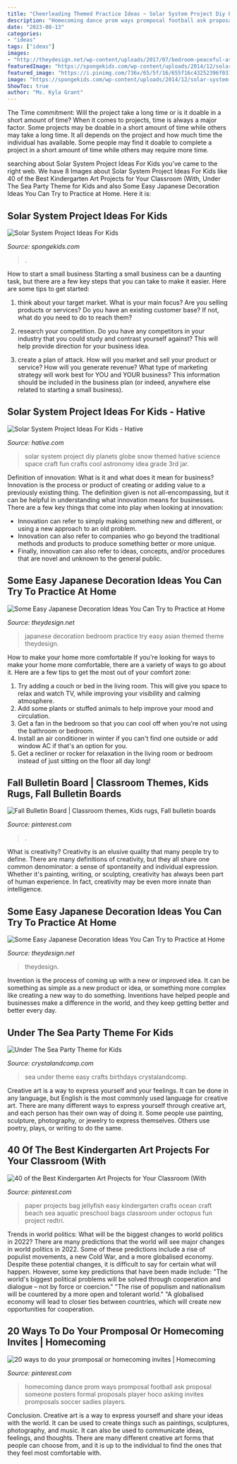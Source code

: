 ```yaml
---
title: "Cheerleading Themed Practice Ideas ~ Solar System Project Diy Planets Globe Snow Themed Hative Science Space Craft Fun Crafts Cool Astronomy Idea Grade 3rd Jar"
description: "Homecoming dance prom ways promposal football ask proposal someone posters formal proposals player hoco asking invites promposals soccer sadies players"
date: "2023-08-13"
categories:
- "ideas"
tags: ["ideas"]
images:
- "http://theydesign.net/wp-content/uploads/2017/07/bedroom-peaceful-asian-themed-bedroom-ideas-lavish-special-theme-pertaining-to-japanese-decoration-ideas-some-easy-japanese-decoration-ideas-you-can-try-to-practice-at-home.jpg"
featuredImage: "https://spongekids.com/wp-content/uploads/2014/12/solar-system-project-ideas/2-solar-system-project-ideas.jpg"
featured_image: "https://i.pinimg.com/736x/65/5f/16/655f16c43252396f03197412b2cbae6e--dance-proposal-homecoming-proposal.jpg"
image: "https://spongekids.com/wp-content/uploads/2014/12/solar-system-project-ideas/2-solar-system-project-ideas.jpg"
ShowToc: true
author: "Ms. Kyla Grant"
---
```



The Time commitment: Will the project take a long time or is it doable in a short amount of time?
When it comes to projects, time is always a major factor. Some projects may be doable in a short amount of time while others may take a long time. It all depends on the project and how much time the individual has available. Some people may find it doable to complete a project in a short amount of time while others may require more time.

	

		
searching about Solar System Project Ideas For Kids you've came to the right web. We have 8 Images about Solar System Project Ideas For Kids like 40 of the Best Kindergarten Art Projects for Your Classroom (With, Under The Sea Party Theme for Kids and also Some Easy Japanese Decoration Ideas You Can Try to Practice at Home. Here it is:
		
    
## Solar System Project Ideas For Kids

<img loading=lazy src="https://spongekids.com/wp-content/uploads/2014/12/solar-system-project-ideas/2-solar-system-project-ideas.jpg" onerror="this.onerror=null;this.src='https://tse2.mm.bing.net/th?id=OIP.KeoP_xe5wNqPSbwibRl2bAHaJ4&amp;pid=15.1';" alt="Solar System Project Ideas For Kids">

_Source: spongekids.com_

>. 

	

How to start a small business
Starting a small business can be a daunting task, but there are a few key steps that you can take to make it easier. Here are some tips to get started:
1. think about your target market. What is your main focus? Are you selling products or services? Do you have an existing customer base? If not, what do you need to do to reach them?

2. research your competition. Do you have any competitors in your industry that you could study and contrast yourself against? This will help provide direction for your business idea.

3. create a plan of attack. How will you market and sell your product or service? How will you generate revenue? What type of marketing strategy will work best for YOU and YOUR business? This information should be included in the business plan (or indeed, anywhere else related to starting a small business).

    
## Solar System Project Ideas For Kids - Hative

<img loading=lazy src="http://hative.com/wp-content/uploads/2014/12/solar-system-project-ideas/10-solar-system-project-ideas.jpg" onerror="this.onerror=null;this.src='https://tse4.mm.bing.net/th?id=OIP.5u23TC63WOjqgI6Ypytc2wHaLE&amp;pid=15.1';" alt="Solar System Project Ideas For Kids - Hative">

_Source: hative.com_

>solar system project diy planets globe snow themed hative science space craft fun crafts cool astronomy idea grade 3rd jar. 

	

Definition of innovation: What is it and what does it mean for business?
Innovation is the process or product of creating or adding value to a previously existing thing. The definition given is not all-encompassing, but it can be helpful in understanding what innovation means for businesses. 
There are a few key things that come into play when looking at innovation: 
- Innovation can refer to simply making something new and different, or using a new approach to an old problem. 
- Innovation can also refer to companies who go beyond the traditional methods and products to produce something better or more unique. 
- Finally, innovation can also refer to ideas, concepts, and/or procedures that are novel and unknown to the general public.

    
## Some Easy Japanese Decoration Ideas You Can Try To Practice At Home

<img loading=lazy src="http://theydesign.net/wp-content/uploads/2017/07/bedroom-peaceful-asian-themed-bedroom-ideas-lavish-special-theme-pertaining-to-japanese-decoration-ideas-some-easy-japanese-decoration-ideas-you-can-try-to-practice-at-home.jpg" onerror="this.onerror=null;this.src='https://tse3.mm.bing.net/th?id=OIP.YQiuYUpRsIJRkHOXew6JpAHaFj&amp;pid=15.1';" alt="Some Easy Japanese Decoration Ideas You Can Try to Practice at Home">

_Source: theydesign.net_

>japanese decoration bedroom practice try easy asian themed theme theydesign. 

	

How to make your home more comfortable
If you're looking for ways to make your home more comfortable, there are a variety of ways to go about it. Here are a few tips to get the most out of your comfort zone: 
1. Try adding a couch or bed in the living room. This will give you space to relax and watch TV, while improving your visibility and calming atmosphere. 
2. Add some plants or stuffed animals to help improve your mood and circulation. 
3. Get a fan in the bedroom so that you can cool off when you're not using the bathroom or bedroom. 
4. Install an air conditioner in winter if you can't find one outside or add window AC if that's an option for you. 
5. Get a recliner or rocker for relaxation in the living room or bedroom instead of just sitting on the floor all day long!

    
## Fall Bulletin Board | Classroom Themes, Kids Rugs, Fall Bulletin Boards

<img loading=lazy src="https://i.pinimg.com/originals/af/6f/19/af6f1983752ed4be3a0fc0ef222f1ec8.jpg" onerror="this.onerror=null;this.src='https://tse4.mm.bing.net/th?id=OIP.PhE2EYcbK7TKm20ORcOBMQHaJ4&amp;pid=15.1';" alt="Fall Bulletin Board | Classroom themes, Kids rugs, Fall bulletin boards">

_Source: pinterest.com_

>. 

	

What is creativity?
Creativity is an elusive quality that many people try to define. There are many definitions of creativity, but they all share one common denominator: a sense of spontaneity and individual expression. Whether it's painting, writing, or sculpting, creativity has always been part of human experience. In fact, creativity may be even more innate than intelligence.

    
## Some Easy Japanese Decoration Ideas You Can Try To Practice At Home

<img loading=lazy src="https://theydesign.net/wp-content/uploads/2017/07/ideas-about-oriental-style-on-pinterest-oriental-decor-oriental-regarding-japanese-decoration-ideas-some-easy-japanese-decoration-ideas-you-can-try-to-practice-at-home.jpg" onerror="this.onerror=null;this.src='https://tse2.mm.bing.net/th?id=OIP.1d4kg9IzntVC5pcnZnDBqAHaFP&amp;pid=15.1';" alt="Some Easy Japanese Decoration Ideas You Can Try to Practice at Home">

_Source: theydesign.net_

>theydesign. 

	

Invention is the process of coming up with a new or improved idea. It can be something as simple as a new product or idea, or something more complex like creating a new way to do something. Inventions have helped people and businesses make a difference in the world, and they keep getting better and better every day.

    
## Under The Sea Party Theme For Kids

<img loading=lazy src="https://crystalandcomp.com/wp-content/uploads/2016/06/under-the-sea-party-for-kids.jpg" onerror="this.onerror=null;this.src='https://tse3.mm.bing.net/th?id=OIP.yeCbuMTrqC-rx6Feusi2DwHaLH&amp;pid=15.1';" alt="Under The Sea Party Theme for Kids">

_Source: crystalandcomp.com_

>sea under theme easy crafts birthdays crystalandcomp. 

	

Creative art is a way to express yourself and your feelings. It can be done in any language, but English is the most commonly used language for creative art. There are many different ways to express yourself through creative art, and each person has their own way of doing it. Some people use painting, sculpture, photography, or jewelry to express themselves. Others use poetry, plays, or writing to do the same.

    
## 40 Of The Best Kindergarten Art Projects For Your Classroom (With

<img loading=lazy src="https://i.pinimg.com/736x/61/01/4e/61014e234500f5dcf77cf42e50fce069.jpg" onerror="this.onerror=null;this.src='https://tse4.mm.bing.net/th?id=OIP.gFP0U68PM52CB4p3J_-PEgHaKB&amp;pid=15.1';" alt="40 of the Best Kindergarten Art Projects for Your Classroom (With">

_Source: pinterest.com_

>paper projects bag jellyfish easy kindergarten crafts ocean craft beach sea aquatic preschool bags classroom under octopus fun project redtri. 

	

Trends in world politics: What will be the biggest changes to world politics in 2022?
There are many predictions that the world will see major changes in world politics in 2022. Some of these predictions include a rise of populist movements, a new Cold War, and a more globalised economy. Despite these potential changes, it is difficult to say for certain what will happen. However, some key predictions that have been made include: 
"The world's biggest political problems will be solved through cooperation and dialogue – not by force or coercion."
"The rise of populism and nationalism will be countered by a more open and tolerant world."
"A globalised economy will lead to closer ties between countries, which will create new opportunities for cooperation.

    
## 20 Ways To Do Your Promposal Or Homecoming Invites | Homecoming

<img loading=lazy src="https://i.pinimg.com/736x/65/5f/16/655f16c43252396f03197412b2cbae6e--dance-proposal-homecoming-proposal.jpg" onerror="this.onerror=null;this.src='https://tse2.mm.bing.net/th?id=OIP.onWobOc6Zvk_5935r1G6qAHaJP&amp;pid=15.1';" alt="20 ways to do your promposal or homecoming invites | Homecoming">

_Source: pinterest.com_

>homecoming dance prom ways promposal football ask proposal someone posters formal proposals player hoco asking invites promposals soccer sadies players. 

	

Conclusion.
Creative art is a way to express yourself and share your ideas with the world. It can be used to create things such as paintings, sculptures, photography, and music. It can also be used to communicate ideas, feelings, and thoughts. There are many different creative art forms that people can choose from, and it is up to the individual to find the ones that they feel most comfortable with.

